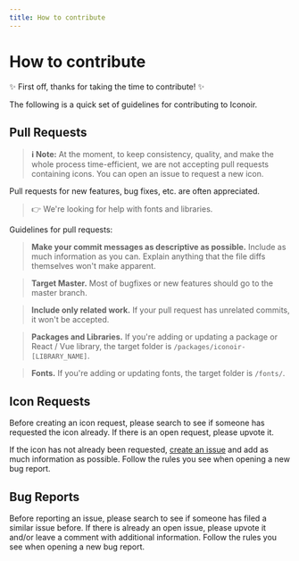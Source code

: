```yaml
---
title: How to contribute
---
```


# How to contribute

✨ First off, thanks for taking the time to contribute! ✨

The following is a quick set of guidelines for contributing to Iconoir.

## Pull Requests

> **ℹ️ Note:** At the moment, to keep consistency, quality, and make the whole
> process time-efficient, we are not accepting pull requests containing icons. You can open an issue
> to request a new icon.

Pull requests for new features, bug fixes, etc. are often appreciated.

> 👉 We're looking for help with fonts and libraries.

Guidelines for pull requests:

> **Make your commit messages as descriptive as possible.** Include as much information as you can.
> Explain anything that the file diffs themselves won't make apparent.

> **Target Master.** Most of bugfixes or new features should go to the master branch.

> **Include only related work.** If your pull request has unrelated commits, it won't be accepted.

> **Packages and Libraries.** If you're adding or updating a package or React / Vue library, the
> target folder is `/packages/iconoir-[LIBRARY_NAME]`.

> **Fonts.** If you're adding or updating fonts, the target folder is `/fonts/`.

## Icon Requests

Before creating an icon request, please search to see if someone has requested the icon already. If
there is an open request, please upvote it.

If the icon has not already been requested, [create an
issue](https://github.com/iconoir-icons/iconoir/issues/new/choose) and add as much information as
possible. Follow the rules you see when opening a new bug report.

## Bug Reports

Before reporting an issue, please search to see if someone has filed a similar issue before. If
there is already an open issue, please upvote it and/or leave a comment with additional information.
Follow the rules you see when opening a new bug report.
